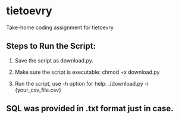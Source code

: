# tietoevry
Take-home coding assignment for tietoevry

## Steps to Run the Script:
1. Save the script as download.py.

2. Make sure the script is executable:
chmod +x download.py

3. Run the script, use -h option for help:
./download.py -i {your_csv_file.csv}

## SQL was provided in .txt format just in case.